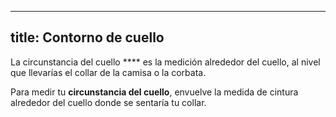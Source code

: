 ***

## title: Contorno de cuello

La circunstancia del cuello \*\*\*\* es la medición alrededor del cuello, al nivel que llevarías el collar de la camisa o la corbata.

Para medir tu **circunstancia del cuello**, envuelve la medida de cintura alrededor del cuello donde se sentaría tu collar.
